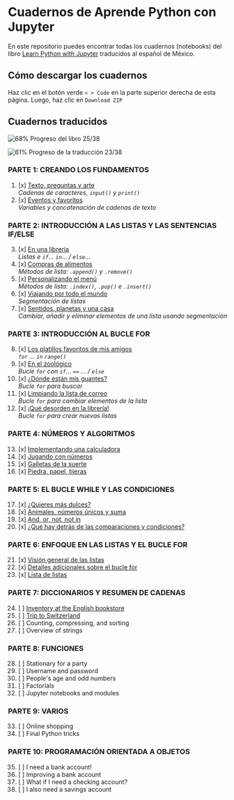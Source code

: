 # Cuadernos de Aprende Python con Jupyter

En este repositorio puedes encontrar todas los cuadernos (notebooks) del libro [Learn Python with Jupyter](https://learnpythonwithjupyter.com) traducidos al español de México. 

## Cómo descargar los cuadernos 
Haz clic en el botón verde `< > Code` en la parte superior derecha de esta página. Luego, haz clic en `Download ZIP`

## Cuadernos traducidos

![68%](https://progress-bar.dev/68) Progreso del libro 25/38 

![61%](https://progress-bar.dev/61) Progreso de la traducción 23/38 

### PARTE 1: CREANDO LOS FUNDAMENTOS
 1. [x] [Texto, preguntas y arte](01_string_input_print.ipynb)
        <br>*Cadenas de caracteres, `input()` y `print()`*
 2. [x] [Eventos y favoritos](02_variables.ipynb)
        <br>*Variables y concatenación de cadenas de texto*

### PARTE 2: INTRODUCCIÓN A LAS LISTAS Y LAS SENTENCIAS IF/ELSE
 3. [x] [En una librería](03_list_if_in_else.ipynb)
        <br>*Listas e `if`... `in`... / `else`...*
 4. [x] [Compras de alimentos](04_list_append_remove.ipynb)
        <br>*Métodos de lista: `.append()` y `.remove()`*
 5. [x] [Personalizando el menú](05_list_index_pop_insert.ipynb)
        <br>*Métodos de lista: `.index()`, `.pop()` e `.insert()`*
 6. [x] [Viajando por todo el mundo](06_list_slicing.ipynb)
        <br>*Segmentación de listas*
 7. [x] [Sentidos, planetas y una casa](07_list_slicing_use.ipynb)
        <br>*Cambiar, añadir y eliminar elementos de una lista usando segmentación*

### PARTE 3: INTRODUCCIÓN AL BUCLE FOR
 8. [x] [Los platillos favoritos de mis amigos](08_for_range.ipynb)
        <br>*`for` ... `in` `range()`*
 9. [x] [En el zoológico](09_for_loop_if_equals.ipynb)
        <br>*Bucle `for` con `if`... `==` ... / `else`*
10. [x] [¿Dónde están mis guantes?](10_for_search.ipynb)
        <br>*Bucle `for` para buscar*
11. [x] [Limpiando la lista de correo](11_for_change_list.ipynb)
        <br>*Bucle `for` para cambiar elementos de la lista*
12. [x] [¡Qué desorden en la librería!](12_for_create_list.ipynb)
        <br>*Bucle `for` para crear nuevas listas*

### PARTE 4: NÚMEROS Y ALGORITMOS
13. [x] [Implementando una calculadora](13_numbers.ipynb)
14. [x] [Jugando con números](14_list_of_numbers.ipynb)
15. [x] [Galletas de la suerte](15_random.ipynb)
16. [x] [Piedra, papel, tijeras](16_intro_to_algos.ipynb)

### PARTE 5: EL BUCLE WHILE Y LAS CONDICIONES
17. [x] [¿Quieres más dulces?](17_while_loop.ipynb)
18. [x] [Animales, números únicos y suma](18_while_conditions.ipynb)
19. [x] [And, or, not, not in](19_combining_conditions.ipynb)
20. [x] [¿Qué hay detrás de las comparaciones y condiciones?](20_booleans.ipynb)

### PARTE 6: ENFOQUE EN LAS LISTAS Y EL BUCLE FOR
21. [x] [Visión general de las listas](21_list_overview.ipynb)
22. [x] [Detalles adicionales sobre el bucle for](22_for_overview.ipynb)
23. [x] [Lista de listas](23_list_of_lists.ipynb)

### PARTE 7: DICCIONARIOS Y RESUMEN DE CADENAS
24. [ ] [Inventory at the English bookstore](24_dictionaries.ipynb)
25. [ ] [Trip to Switzerland](25_dictionary_list.ipynb)
26. [ ] Counting, compressing, and sorting
27. [ ] Overview of strings

### PARTE 8: FUNCIONES
28. [ ] Stationary for a party
29. [ ] Username and password
30. [ ] People's age and odd numbers
31. [ ] Factorials
32. [ ] Jupyter notebooks and modules

### PARTE 9: VARIOS
33. [ ] Online shopping
34. [ ] Final Python tricks

### PARTE 10: PROGRAMACIÓN ORIENTADA A OBJETOS
35. [ ] I need a bank account!
36. [ ] Improving a bank account
37. [ ] What if I need a checking account?
38. [ ] I also need a savings account